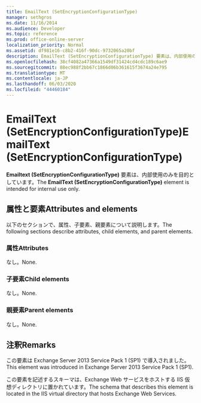 ```yaml
---
title: EmailText (SetEncryptionConfigurationType)
manager: sethgros
ms.date: 11/16/2014
ms.audience: Developer
ms.topic: reference
ms.prod: office-online-server
localization_priority: Normal
ms.assetid: df981e16-c8b2-416f-90dc-9732065a20bf
description: EmailText (SetEncryptionConfigurationType) 要素は、内部使用のみを目的としています。
ms.openlocfilehash: 38cf4082a47366a1549df31424cd4cdc189c6ae9
ms.sourcegitcommit: 88ec988f2bb67c1866d06b361615f3674a24e795
ms.translationtype: MT
ms.contentlocale: ja-JP
ms.lasthandoff: 06/03/2020
ms.locfileid: "44460184"
---
```

# <a name="emailtext-setencryptionconfigurationtype"></a><span data-ttu-id="eb95e-103">EmailText (SetEncryptionConfigurationType)</span><span class="sxs-lookup"><span data-stu-id="eb95e-103">EmailText (SetEncryptionConfigurationType)</span></span>

<span data-ttu-id="eb95e-104">**Emailtext (SetEncryptionConfigurationType)** 要素は、内部使用のみを目的としています。</span><span class="sxs-lookup"><span data-stu-id="eb95e-104">The **EmailText (SetEncryptionConfigurationType)** element is intended for internal use only.</span></span> 

## <a name="attributes-and-elements"></a><span data-ttu-id="eb95e-105">属性と要素</span><span class="sxs-lookup"><span data-stu-id="eb95e-105">Attributes and elements</span></span>

<span data-ttu-id="eb95e-106">以下のセクションで、属性、子要素、親要素について説明します。</span><span class="sxs-lookup"><span data-stu-id="eb95e-106">The following sections describe attributes, child elements, and parent elements.</span></span>
  
### <a name="attributes"></a><span data-ttu-id="eb95e-107">属性</span><span class="sxs-lookup"><span data-stu-id="eb95e-107">Attributes</span></span>

<span data-ttu-id="eb95e-108">なし。</span><span class="sxs-lookup"><span data-stu-id="eb95e-108">None.</span></span>
  
### <a name="child-elements"></a><span data-ttu-id="eb95e-109">子要素</span><span class="sxs-lookup"><span data-stu-id="eb95e-109">Child elements</span></span>

<span data-ttu-id="eb95e-110">なし。</span><span class="sxs-lookup"><span data-stu-id="eb95e-110">None.</span></span>
  
### <a name="parent-elements"></a><span data-ttu-id="eb95e-111">親要素</span><span class="sxs-lookup"><span data-stu-id="eb95e-111">Parent elements</span></span>

<span data-ttu-id="eb95e-112">なし。</span><span class="sxs-lookup"><span data-stu-id="eb95e-112">None.</span></span>
  
## <a name="remarks"></a><span data-ttu-id="eb95e-113">注釈</span><span class="sxs-lookup"><span data-stu-id="eb95e-113">Remarks</span></span>

<span data-ttu-id="eb95e-114">この要素は Exchange Server 2013 Service Pack 1 (SP1) で導入されました。</span><span class="sxs-lookup"><span data-stu-id="eb95e-114">This element was introduced in Exchange Server 2013 Service Pack 1 (SP1).</span></span>
  
<span data-ttu-id="eb95e-115">この要素を記述するスキーマは、Exchange Web サービスをホストする IIS 仮想ディレクトリに置かれています。</span><span class="sxs-lookup"><span data-stu-id="eb95e-115">The schema that describes this element is located in the IIS virtual directory that hosts Exchange Web Services.</span></span>
  

